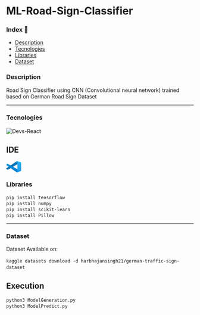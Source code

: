 
# ML-Road-Sign-Classifier 

### Index 📌
<ul>
  <a href="#description"><li>Description</li></a>
  <a href="#tecnologies"><li>Tecnologies</li></a>
  <a href="#libraries"><li>Libraries</li></a>
  <a href="#dataset"><li>Dataset</li></a>
</ul>

### Description
Road Sign Classifier using CNN (Convolutional neural network) trained based on German Road Sign Dataset

<hr>

### Tecnologies
<div style="display: inline_block">
  <img align="center" alt="Devs-React" height="30" width="40" src="https://cdn.jsdelivr.net/gh/devicons/devicon/icons/python/python-original.svg">
</div>

## IDE
<div> 
  <img align="center" alt="Devs-VSCODE" height="30" width="40" src="https://github.com/devicons/devicon/blob/v2.15.1/icons/vscode/vscode-original.svg">
</div>

### Libraries

```
pip install tensorflow
pip install numpy
pip install scikit-learn
pip install Pillow
```

<hr>

### Dataset

Dataset Available on:<br>

`kaggle datasets download -d harbhajansingh21/german-traffic-sign-dataset`

## Execution

```
python3 ModelGeneration.py
python3 ModelPredict.py
```

